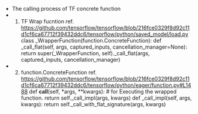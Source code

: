 * The calling process of TF concrete function
* 1. TF Wrap fucntion
ref. https://github.com/tensorflow/tensorflow/blob/216fce0329f8d92c11d1cf6ca67712f39432ddc6/tensorflow/python/saved_model/load.py
class _WrapperFunction(function.ConcreteFunction):
	def _call_flat(self, args, captured_inputs, cancellation_manager=None):
		return super(_WrapperFunction, self)._call_flat(args, captured_inputs,
                                                    cancellation_manager)
* 2. function.ConcreteFunction
ref. https://github.com/tensorflow/tensorflow/blob/216fce0329f8d92c11d1cf6ca67712f39432ddc6/tensorflow/python/eager/function.py#L1488
	def __call__(self, *args, **kwargs):  # for Executing the wrapped function.
      		return self._call_impl(args, kwargs)
  	def _call_impl(self, args, kwargs):
      		return self._call_with_flat_signature(args, kwargs)

